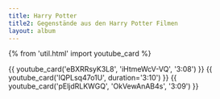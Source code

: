 ```yaml
---
title: Harry Potter
title2: Gegenstände aus den Harry Potter Filmen
layout: album
---
```


{% from 'util.html' import youtube_card %}


{{ youtube_card('eBXRRsyK3L8', 'iHtmeWcV-VQ', '3:08') }}
{{ youtube_card('IQPLsq47o1U', duration='3:10') }}
{{ youtube_card('pEljdRLKWGQ', 'OkVewAnAB4s', '3:09') }}
